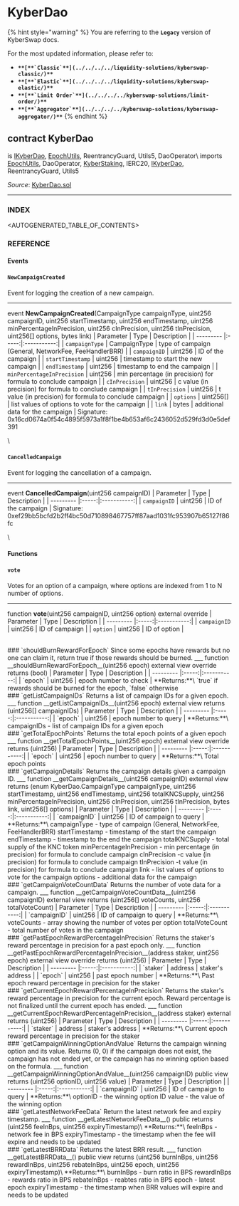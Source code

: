 # KyberDao

{% hint style="warning" %}
You are referring to the **`Legacy`** version of KyberSwap docs.

For the most updated information, please refer to:

* **``**[**`Classic`**](../../../../liquidity-solutions/kyberswap-classic/)**``**
* **``**[**`Elastic`**](../../../../liquidity-solutions/kyberswap-elastic/)**``**
* **``**[**`Limit Order`**](../../../../kyberswap-solutions/limit-order/)**``**
* **``**[**`Aggregator`**](../../../../kyberswap-solutions/kyberswap-aggregator/)**``**
{% endhint %}

## contract KyberDao

is [IKyberDao](https://docs.kyberswap.com/Legacy/api-abi/core-smart-contracts/api\_abi-ikyberdao.md), [EpochUtils](https://docs.kyberswap.com/Legacy/api-abi/core-smart-contracts/api\_abi-epochutils.md), ReentrancyGuard, Utils5, DaoOperator\ imports [EpochUtils](https://docs.kyberswap.com/Legacy/api-abi/core-smart-contracts/api\_abi-epochutils.md), DaoOperator, [KyberStaking](https://docs.kyberswap.com/Legacy/api-abi/core-smart-contracts/api\_abi-kyberstaking.md), IERC20, [IKyberDao](https://docs.kyberswap.com/Legacy/api-abi/core-smart-contracts/api\_abi-ikyberdao.md), ReentrancyGuard, Utils5

_Source_: [KyberDao.sol](https://github.com/KyberNetwork/smart-contracts/blob/master/contracts/sol6/Dao/KyberDao.sol)

***

### INDEX[​](https://docs.kyberswap.com/Legacy/api-abi/core-smart-contracts/api\_abi-kyberdao#index) <a href="#index" id="index"></a>

\<AUTOGENERATED\_TABLE\_OF\_CONTENTS>

### REFERENCE[​](https://docs.kyberswap.com/Legacy/api-abi/core-smart-contracts/api\_abi-kyberdao#reference) <a href="#reference" id="reference"></a>

#### Events[​](https://docs.kyberswap.com/Legacy/api-abi/core-smart-contracts/api\_abi-kyberdao#events) <a href="#events" id="events"></a>

#### `NewCampaignCreated`[​](https://docs.kyberswap.com/Legacy/api-abi/core-smart-contracts/api\_abi-kyberdao#newcampaigncreated) <a href="#newcampaigncreated" id="newcampaigncreated"></a>

Event for logging the creation of a new campaign.

***

event **NewCampaignCreated**(CampaignType campaignType, uint256 campaignID, uint256 startTimestamp, uint256 endTimestamp, uint256 minPercentageInPrecision, uint256 cInPrecision, uint256 tInPrecision, uint256\[] options, bytes link) | Parameter | Type | Description | | --------- |:-----:|:-----------:| | `campaignType` | CampaignType | type of campaign (General, NetworkFee, FeeHandlerBRR) | | `campaignID` | uint256 | ID of the campaign | | `startTimestamp` | uint256 | timestamp to start the new campaign | | `endTimestamp` | uint256 | timestamp to end the campaign | | `minPercentageInPrecision` | uint256 | min percentage (in precision) for formula to conclude campaign | | `cInPrecision` | uint256 | c value (in precision) for formula to conclude campaign | | `tInPrecision` | uint256 | t value (in precision) for formula to conclude campaign | | `options` | uint256\[] | list values of options to vote for the campaign | | `link` | bytes | additional data for the campaign | Signature: 0x16cd0674a0f54c4895f5973a1f8f1be4b653af6c2436052d529fd3d0e5def391

\


#### `CancelledCampaign`[​](https://docs.kyberswap.com/Legacy/api-abi/core-smart-contracts/api\_abi-kyberdao#cancelledcampaign) <a href="#cancelledcampaign" id="cancelledcampaign"></a>

Event for logging the cancellation of a campaign.

***

event **CancelledCampaign**(uint256 campaignID) | Parameter | Type | Description | | --------- |:-----:|:-----------:| | `campaignID` | uint256 | ID of the campaign | Signature: 0xef29bb5bcfd2b2ff4bc50d710898467757ff87aad1031fc953907b65127f86fc

\


#### Functions[​](https://docs.kyberswap.com/Legacy/api-abi/core-smart-contracts/api\_abi-kyberdao#functions) <a href="#functions" id="functions"></a>

#### `vote`[​](https://docs.kyberswap.com/Legacy/api-abi/core-smart-contracts/api\_abi-kyberdao#vote) <a href="#vote" id="vote"></a>

Votes for an option of a campaign, where options are indexed from 1 to N number of options.

***

function **vote**(uint256 campaignID, uint256 option) external override | Parameter | Type | Description | | --------- |:-----:|:-----------:| | `campaignID` | uint256 | ID of campaign | | `option` | uint256 | ID of option |

\
\### \`shouldBurnRewardForEpoch\` Since some epochs have rewards but no one can claim it, return true if those rewards should be burned. \_\_\_ function \_\_shouldBurnRewardForEpoch\_\_(uint256 epoch) external view override returns (bool) | Parameter | Type | Description | | --------- |:-----:|:-----------:| | \`epoch\` | uint256 | epoch number to check | \*\*Returns:\*\*\ \`true\` if rewards should be burned for the epoch, \`false\` otherwise\
\### \`getListCampaignIDs\` Returns a list of campaign IDs for a given epoch. \_\_\_ function \_\_getListCampaignIDs\_\_(uint256 epoch) external view returns (uint256\[] campaignIDs) | Parameter | Type | Description | | --------- |:-----:|:-----------:| | \`epoch\` | uint256 | epoch number to query | \*\*Returns:\*\*\ campaignIDs - list of campaign IDs for a given epoch\
\### \`getTotalEpochPoints\` Returns the total epoch points of a given epoch \_\_\_ function \_\_getTotalEpochPoints\_\_(uint256 epoch) external view override returns (uint256) | Parameter | Type | Description | | --------- |:-----:|:-----------:| | \`epoch\` | uint256 | epoch number to query | \*\*Returns:\*\*\ Total epoch points\
\### \`getCampaignDetails\` Returns the campaign details given a campaign ID. \_\_\_ function \_\_getCampaignDetails\_\_(uint256 campaignID) external view returns (enum KyberDao.CampaignType campaignType, uint256 startTimestamp, uint256 endTimestamp, uint256 totalKNCSupply, uint256 minPercentageInPrecision, uint256 cInPrecision, uint256 tInPrecision, bytes link, uint256\[] options) | Parameter | Type | Description | | --------- |:-----:|:-----------:| | \`campaignID\` | uint256 | ID of campaign to query | \*\*Returns:\*\*\ campaignType - type of campaign (General, NetworkFee, FeeHandlerBRR) startTimestamp - timestamp of the start the campaign endTimestamp - timestamp to the end the campaign totalKNCSupply - total supply of the KNC token minPercentageInPrecision - min percentage (in precision) for formula to conclude campaign cInPrecision -c value (in precision) for formula to conclude campaign tInPrecision -t value (in precision) for formula to conclude campaign link - list values of options to vote for the campaign options - additional data for the campaign\
\### \`getCampaignVoteCountData\` Returns the number of vote data for a campaign. \_\_\_ function \_\_getCampaignVoteCountData\_\_(uint256 campaignID) external view returns (uint256\[] voteCounts, uint256 totalVoteCount) | Parameter | Type | Description | | --------- |:-----:|:-----------:| | \`campaignID\` | uint256 | ID of campaign to query | \*\*Returns:\*\*\ voteCounts - array showing the number of votes per option totalVoteCount - total number of votes in the campaign\
\### \`getPastEpochRewardPercentageInPrecision\` Returns the staker's reward percentage in precision for a past epoch only. \_\_\_ function \_\_getPastEpochRewardPercentageInPrecision\_\_(address staker, uint256 epoch) external view override returns (uint256) | Parameter | Type | Description | | --------- |:-----:|:-----------:| | \`staker\` | address | staker's address | | \`epoch\` | uint256 | past epoch number | \*\*Returns:\*\*\ Past epoch reward percentage in precision for the staker\
\### \`getCurrentEpochRewardPercentageInPrecision\` Returns the staker's reward percentage in precision for the current epoch. Reward percentage is not finalized until the current epoch has ended. \_\_\_ function \_\_getCurrentEpochRewardPercentageInPrecision\_\_(address staker) external returns (uint256) | Parameter | Type | Description | | --------- |:-----:|:-----------:| | \`staker\` | address | staker's address | \*\*Returns:\*\*\ Current epoch reward percentage in precision for the staker\
\### \`getCampaignWinningOptionAndValue\` Returns the campaign winning option and its value. Returns (0, 0) if the campaign does not exist, the campaign has not ended yet, or the campaign has no winning option based on the formula. \_\_\_ function \_\_getCampaignWinningOptionAndValue\_\_(uint256 campaignID) public view returns (uint256 optionID, uint256 value) | Parameter | Type | Description | | --------- |:-----:|:-----------:| | \`campaignID\` | uint256 | ID of campaign to query | \*\*Returns:\*\*\ optionID - the winning option ID value - the value of the winning option\
\### \`getLatestNetworkFeeData\` Return the latest network fee and expiry timestamp. \_\_\_ function \_\_getLatestNetworkFeeData\_\_() public returns (uint256 feeInBps, uint256 expiryTimestamp)\ \*\*Returns:\*\*\ feeInBps - network fee in BPS expiryTimestamp - the timestamp when the fee will expire and needs to be updated\
\### \`getLatestBRRData\` Returns the latest BRR result. \_\_\_ function \_\_getLatestBRRData\_\_() public view returns (uint256 burnInBps, uint256 rewardInBps, uint256 rebateInBps, uint256 epoch, uint256 expiryTimestamp)\ \*\*Returns:\*\*\ burnInBps - burn ratio in BPS rewardInBps - rewards ratio in BPS rebateInBps - reabtes ratio in BPS epoch - latest epoch expiryTimestamp - the timestamp when BRR values will expire and needs to be updated
